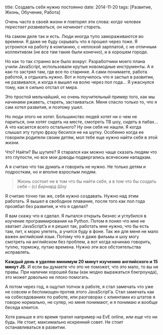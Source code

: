 title: Создавть себя нужно постоянно
date: 2014-11-20
tags: [Развитие, Жизнь, Обучение, Работа]

Очень часто в своей жизни я повторял эти слова: *когда человек перестает развиваться, он начинает стареть*.

На самом деле так и есть. Люди иногда тупо замораживаются во времени. Я даже не буду скрывать что я прошел через тоже. Я устроился на работу в компанию, с неплохой зарплатой, с не отличным коллективом (не все там такие были конечно), и в хорошем городе.

Но как то так странно все было вокруг. Разработчики моего плана учили JavaScript, использовали крутые новомодные инструменты. А я как-то застрял там, где все по старинке. А сами понимаете, работа работой, а отдыхать нужно. Вот и получилось что я застыл в развитии, не развивался, и когда я вышел на волю через пол года… Я ужаснулся тому, как я сильно отстал от мира.

Это простой мельчайший, но очень поучительный пример того, как мы начинаем ржаветь, стареть, застаиваться. Меня спасло только то, что я сам хотел развития, и поэтому ушел.

Но люди этого не хотят. Большинство людей хотят ни о чем не париться, они хотят сидеть на месте, смотреть ТВ шоу, сидеть в пабах… А что касается всего остального? Ну они себя не нашли. Я когда слышал эту тупую фразу бесился не на шутку. Особенно когда  ее говорили родители своим детям, мол тебе еще нужно найти себя в этой жизни.

Что? Найти? Вы шутите? Я старался как можно чаще сказать людям что это глупости, но все мои доводы подвергались всяческим нападкам.

А я считаю что так думать и говорить не нужно. Не только детям и подросткам, но и вполне взрослым людям.

> Жизнь состоит не в том что бы найти себя, а в том что бы создать себя – *(с) Бернард Шоу*

Я считаю точно так же, себя нужно создавать. Нужно над этим работать. Я вышел в свободное плавание, после того как пол года прозябал без развития, и что я сделал?

Я вам скажу что я сделал. Я пытался открыть бизнес и углубился в изучение программирования на Python. Потом я понял что мне не хватает JavaScript’a и я решил так, работать мне нужно, что бы есть там, пит, к морю улететь, а учится буду в фоне. Так же для меня не мало важен английский язык. Потому что я даже фильмы и шоу могу смотреть на английском без проблем, а вот когда начинаю говорить, туплю, торможу, путаю времена. Нужно эти все обстоятельства исправлять.

**Каждый день я уделяю минимум 20 минут изучению английского и 15 минут JS.** И если вы думаете что это не поможет, что это мало, то вы не правы. При наличии хорошей базы (как модно выражаться бэкгроунда), это может довольно не плохо помогать.

А потом через год, я ощутил толчок в работе, я стал замечать что уже не совсем и беспомощен против этого JavaScript’а. Стал замечать как на собеседованиях по работе, или разговорах с клиентами из штатов я говорю нормально, не супер, но меня понимают, и я понимаю и вообще беседа клеится.

Хотя раньше я это время тратил например на EvE online, или еще что ни будь. Не стоит, максимально искренний совет. Не стоит останавливаться в развитии.